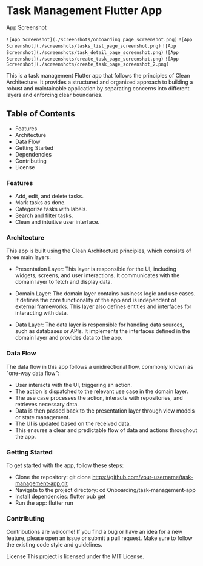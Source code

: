# Task Management Flutter App

App Screenshot

`![App Screenshot](./screenshots/onboarding_page_screenshot.png)`
`![App Screenshot](./screenshots/tasks_list_page_screenshot.png)`
`![App Screenshot](./screenshots/task_detail_page_screenshot.png)`
`![App Screenshot](./screenshots/create_task_page_screenshot.png)`
`![App Screenshot](./screenshots/create_task_page_screenshot_2.png)`

This is a task management Flutter app that follows the principles of Clean Architecture. It provides a structured and organized approach to building a robust and maintainable application by separating concerns into different layers and enforcing clear boundaries.

## Table of Contents

- Features
- Architecture
- Data Flow
- Getting Started
- Dependencies
- Contributing
- License

### Features

- Add, edit, and delete tasks.
- Mark tasks as done.
- Categorize tasks with labels.
- Search and filter tasks.
- Clean and intuitive user interface.

### Architecture

This app is built using the Clean Architecture principles, which consists of three main layers:

- Presentation Layer: This layer is responsible for the UI, including widgets, screens, and user interactions. It communicates with the domain layer to fetch and display data.

- Domain Layer: The domain layer contains business logic and use cases. It defines the core functionality of the app and is independent of external frameworks. This layer also defines entities and interfaces for interacting with data.

- Data Layer: The data layer is responsible for handling data sources, such as databases or APIs. It implements the interfaces defined in the domain layer and provides data to the app.

### Data Flow

The data flow in this app follows a unidirectional flow, commonly known as "one-way data flow":

- User interacts with the UI, triggering an action.
- The action is dispatched to the relevant use case in the domain layer.
- The use case processes the action, interacts with repositories, and retrieves necessary data.
- Data is then passed back to the presentation layer through view models or state management.
- The UI is updated based on the received data.
- This ensures a clear and predictable flow of data and actions throughout the app.

### Getting Started

To get started with the app, follow these steps:

- Clone the repository: git clone https://github.com/your-username/task-management-app.git
- Navigate to the project directory: cd Onboarding/task-management-app
- Install dependencies: flutter pub get
- Run the app: flutter run

### Contributing

Contributions are welcome! If you find a bug or have an idea for a new feature, please open an issue or submit a pull request. Make sure to follow the existing code style and guidelines.

License
This project is licensed under the MIT License.
